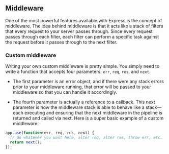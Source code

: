 ## Middleware

One of the most powerful features available with Express is the concept of
middleware. The idea behind middleware is that it acts like a stack of filters that
every request to your server passes through. Since every request passes through
each filter, each filter can perform a specific task against the request before it passes
through to the next filter.

### Custom middleware

Writing your own custom middleware is pretty simple. You simply need to write a
function that accepts four parameters: `err`, `req`, `res`, and `next`.

* The first parameter is an error object, and if there were any stack errors prior
to your middleware running, that error will be passed to your middleware
so that you can handle it accordingly.

* The fourth parameter is actually a reference to a callback. This next
parameter is how the middleware stack is able to behave like a stack—each
executing and ensuring that the next middleware in the pipeline is returned
and called via next. Here is a super basic example of a custom middleware:

```js
app.use(function(err, req, res, next) {
  // do whatever you want here, alter req, alter res, throw err, etc.
  return next();
});
```
